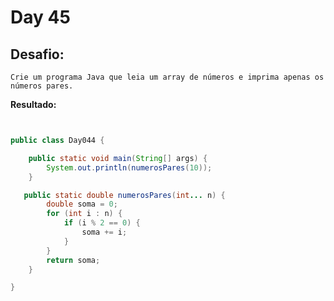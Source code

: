 # Day 45

## Desafio:

	Crie um programa Java que leia um array de números e imprima apenas os números pares.

**Resultado:**

```java


public class Day044 {

    public static void main(String[] args) {
        System.out.println(numerosPares(10));
    }

   public static double numerosPares(int... n) {
        double soma = 0;
        for (int i : n) {
            if (i % 2 == 0) {
                soma += i;
            }
        }
        return soma;
    }

}


